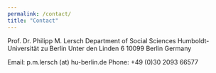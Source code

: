 ```yaml
---
permalink: /contact/
title: "Contact"
---
```


Prof. Dr. Philipp M. Lersch
Department of Social Sciences
Humboldt-Universität zu Berlin
Unter den Linden 6
10099 Berlin
Germany

Email: p.m.lersch (at) hu-berlin.de
Phone: +49 (0)30 2093 66577
